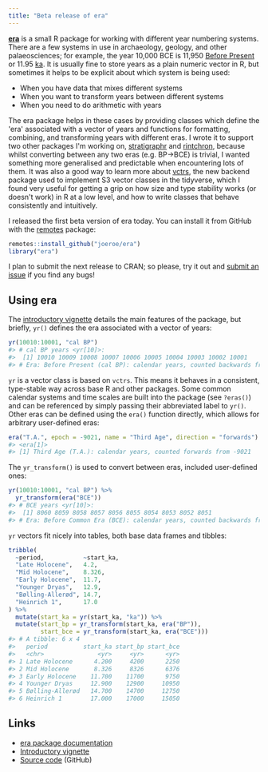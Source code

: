 ```yaml
---
title: "Beta release of era"
---
```


**[era](https://era.joeroe.io)** is a small R package for working with different year numbering systems.
There are a few systems in use in archaeology, geology, and other palaeosciences;
for example, the year 10,000 BCE is 11,950 [Before Present](https://en.wikipedia.org/wiki/Before_Present) or 11.95 [ka](https://en.wikipedia.org/wiki/Year#Symbols).
It is usually fine to store years as a plain numeric vector in R, but sometimes it helps to be explicit about which system is being used:

* When you have data that mixes different systems
* When you want to transform years between different systems
* When you need to do arithmetic with years

The era package helps in these cases by providing classes which define the 'era' associated with a vector of years and functions for formatting, combining, and transforming years with different eras.
I wrote it to support two other packages I'm working on, [stratigraphr](https://stratigraphr.joeroe.io) and [rintchron](https://rintchron.joeroe.io), because whilst converting between any two eras (e.g. BP→BCE) is trivial, I wanted something more generalised and predictable when encountering lots of them.
It was also a good way to learn more about [vctrs](https://vctrs.r-lib.org/), the new backend package used to implement S3 vector classes in the tidyverse, which I found very useful for getting a grip on how size and type stability works (or doesn't work) in R at a low level, and how to write classes that behave consistently and intuitively.

I released the first beta version of era today. You can install it from GitHub with the [remotes](https://remotes.r-lib.org/) package:

``` r
remotes::install_github("joeroe/era")
library("era")
```

I plan to submit the next release to CRAN; so please, try it out and [submit an issue](https://github.com/joeroe/era/issues) if you find any bugs!

## Using era

The [introductory vignette](https://era.joeroe.io/articles/era.html) details the main features of the package, but briefly,
`yr()` defines the era associated with a vector of years:

```r
yr(10010:10001, "cal BP")
#> # cal BP years <yr[10]>:
#>  [1] 10010 10009 10008 10007 10006 10005 10004 10003 10002 10001
#> # Era: Before Present (cal BP): calendar years, counted backwards from 1950
```

`yr` is a vector class is based on `vctrs`.
This means it behaves in a consistent, type-stable way across base R and other packages.
Some common calendar systems and time scales are built into the package (see `?eras()`) and can be referenced by simply passing their abbreviated label to `yr()`. 
Other eras can be defined using the `era()` function directly, which allows for arbitrary user-defined eras:

``` r
era("T.A.", epoch = -9021, name = "Third Age", direction = "forwards")
#> <era[1]>
#> [1] Third Age (T.A.): calendar years, counted forwards from -9021
```

The `yr_transform()` is used to convert between eras, included user-defined ones:

``` r
yr(10010:10001, "cal BP") %>% 
  yr_transform(era("BCE"))
#> # BCE years <yr[10]>:
#>  [1] 8060 8059 8058 8057 8056 8055 8054 8053 8052 8051
#> # Era: Before Common Era (BCE): calendar years, counted backwards from 0
```

`yr` vectors fit nicely into tables, both base data frames and tibbles:

```r
tribble(
  ~period,           ~start_ka,
  "Late Holocene",   4.2,
  "Mid Holocene",    8.326,
  "Early Holocene",  11.7,
  "Younger Dryas",   12.9,
  "Bølling-Allerød", 14.7,
  "Heinrich 1",      17.0
) %>%
  mutate(start_ka = yr(start_ka, "ka")) %>% 
  mutate(start_bp = yr_transform(start_ka, era("BP")),
         start_bce = yr_transform(start_ka, era("BCE")))
#> # A tibble: 6 x 4
#>   period          start_ka start_bp start_bce
#>   <chr>               <yr>     <yr>      <yr>
#> 1 Late Holocene      4.200     4200      2250
#> 2 Mid Holocene       8.326     8326      6376
#> 3 Early Holocene    11.700    11700      9750
#> 4 Younger Dryas     12.900    12900     10950
#> 5 Bølling-Allerød   14.700    14700     12750
#> 6 Heinrich 1        17.000    17000     15050
```

## Links

* [era package documentation](https://era.joeroe.io/)
* [Introductory vignette](https://era.joeroe.io/articles/era.html)
* [Source code](https://github.com/joeroe/era) (GitHub)
